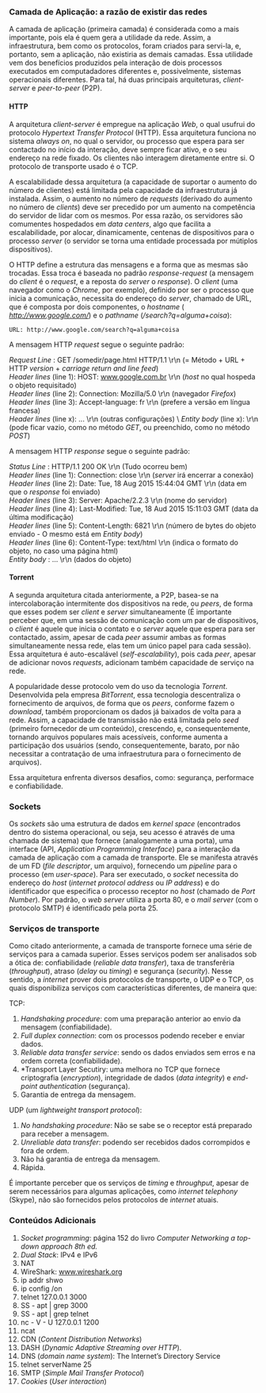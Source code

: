 
### Camada de Aplicação: a razão de existir das redes

  
A camada de aplicação (primeira camada) é considerada como a mais importante, pois ela é quem gera a utilidade da rede. Assim, a infraestrutura, bem como os protocolos, foram criados para servi-la, e, portanto, sem a aplicação, não existiria as demais camadas. Essa utilidade vem dos benefícios produzidos pela interação de dois processos executados em computadadores diferentes e, possivelmente, sistemas operacionais diferentes. Para tal, há duas principais arquiteturas, *client-server* e *peer-to-peer* (P2P).

#### HTTP
A arquitetura *client-server* é empregue na aplicação *Web*, o qual usufrui do protocolo *Hypertext Transfer Protocol* (HTTP). Essa arquitetura funciona no sistema *always on*, no qual o servidor, ou processo que espera para ser contactado no início da interação, deve sempre ficar ativo, e o seu endereço na rede fixado. Os clientes não interagem diretamente entre si. O protocolo de transporte usado é o TCP. 

A escalabilidade dessa arquitetura (a capacidade de suportar o aumento do número de clientes) está limitada pela capacidade da infraestrutura já instalada. Assim, o aumento no número de *requests* (derivado do aumento no número de *clients*) deve ser precedido por um aumento na competência do servidor de lidar com os mesmos. Por essa razão, os servidores são comumentes hospedados em *data centers*, algo que facilita a escalabilidade, por alocar, dinamicamente, centenas de dispositivos para o processo *server* (o servidor se torna uma entidade processada por mútiplos dispositivos).

O HTTP define a estrutura das mensagens e a forma que as mesmas são trocadas. Essa troca é baseada no padrão *response-request* (a mensagem do *client* é o *request*, e a reposta do *server* o *response*). O *client* (uma navegador como o *Chrome*, por exemplo), definido por ser o processo que inicia a comunicação, necessita do endereço do *server*, chamado de URL, que é composta por dois componentes, o *hostname* ( *http://www.google.com/*) e o *pathname* (*/search?q=alguma+coisa*):

```
URL: http://www.google.com/search?q=alguma+coisa
```    


A mensagem HTTP *request* segue o seguinte padrão:

*Request Line*         : GET /somedir/page.html HTTP/1.1 \r\n  (= Método + URL + HTTP *version* + *carriage return and line feed*) \
*Header lines* (line 1): HOST: www.google.com.br \r\n          (*host* no qual hospeda o objeto requisitado) \
*Header lines* (line 2): Connection: Mozilla/5.0 \r\n          (navegador *Firefox*) \
*Header lines* (line 3): Accept-language: fr \r\n              (prefere a versão em língua francesa) \
*Header lines* (line x): ... \r\n                              (outras configurações) \ 
*Entity body* (line x): \r\n                                   (pode ficar vazio, como no método *GET*, ou preenchido, como no método *POST*)





A mensagem HTTP *response* segue o seguinte padrão:

*Status Line*          : HTTP/1.1 200 OK \r\n                                  (Tudo ocorreu bem) \
*Header lines* (line 1): Connection: close \r\n                                (*server* irá encerrar a conexão) \
*Header lines* (line 2): Date: Tue, 18 Aug 2015 15:44:04 GMT \r\n              (data em que o *response* foi enviado) \
*Header lines* (line 3): Server: Apache/2.2.3 \r\n                             (nome do servidor) \
*Header lines* (line 4): Last-Modified: Tue, 18 Aud 2015 15:11:03 GMT          (data da última modificação) \
*Header lines* (line 5): Content-Length: 6821 \r\n                             (número de bytes do objeto enviado - O mesmo está em *Entity body*) \
*Header lines* (line 6): Content-Type: text/html \r\n                          (indica o formato do objeto, no caso uma página html) \
*Entity body*          : ... \r\n                                              (dados do objeto)




#### Torrent

A segunda arquitetura citada anteriormente, a P2P, basea-se na intercolaboração intermitente dos dispositivos na rede, ou *peers*, de forma que esses podem ser *client* e *server* simultaneamente (É importante perceber que, em uma sessão de comunicação com um par de dispositivos, o *client* é aquele que inicia o contato e o *server* aquele que espera para ser contactado, assim, apesar de cada *peer* assumir ambas as formas simultaneamente nessa rede, elas tem um único papel para cada sessão). Essa arquitetura é auto-escalável (*self-escalability*), pois cada *peer*, apesar de adicionar novos *requests*, adicionam também capacidade de serviço na rede.

A popularidade desse protocolo vem do uso da tecnologia *Torrent*. Desenvolvida pela empresa *BitTorrent*, essa tecnologia descentraliza o fornecimento de arquivos, de forma que os *peers*, conforme fazem o *download*, também proporcionam os dados já baixados de volta para a rede. Assim, a capacidade de transmissão não está limitada pelo *seed* (primeiro fornecedor de um conteúdo), crescendo, e, consequentemente, tornando arquivos populares mais acessíveis, conforme aumenta a participação dos usuários (sendo, consequentemente, barato, por não necessitar a contratação de uma infraestrutura para o fornecimento de arquivos).

Essa arquitetura enfrenta diversos desafios, como: segurança, performace e confiabilidade.


### Sockets

Os *sockets* são uma estrutura de dados em *kernel space* (encontrados dentro do sistema operacional, ou seja, seu acesso é através de uma chamada de sistema) que fornece (analogamente a uma porta), uma interface (API, *Application Programming Interface*) para a interação da camada de aplicação com a camada de transporte. Ele se manifesta através de um FD (*file descriptor*, um arquivo), fornecendo um *pipeline* para o processo (em *user-space*).
Para ser executado, o *socket* necessita do endereço do *host* (*internet protocol address* ou *IP address*) e do identificador que especifica o processo receptor no *host* (chamado de *Port Number*). Por padrão, o *web server* utiliza a porta 80, e o *mail server* (com o protocolo SMTP) é identificado pela porta 25. 


### Serviços de transporte

Como citado anteriormente, a camada de transporte fornece uma série de serviços para a camada superior. Esses serviços podem ser analisados sob a ótica de: confiabilidade (*reliable data transfer*), taxa de transferêria (*throughput*), atraso (*delay* ou *timing*) e segurança (*security*). Nesse sentido, a *internet* prover dois protocolos de transporte, o UDP e o TCP, os quais disponibiliza serviços com características diferentes, de maneira que:

TCP:

1. *Handshaking procedure*: com uma preparação anterior ao envio da mensagem (confiabilidade).
2. *Full duplex connection*: com os processos podendo receber e enviar dados.
3. *Reliable data transfer service*: sendo os dados enviados sem erros e na ordem correta (confiabilidade).
4. *Transport Layer Secutiry: uma melhora no TCP que fornece criptografia (*encryption*), integridade de dados (*data integrity*) e *end-point authentication* (segurança).
5. Garantia de entrega da mensagem.


UDP (um *lightweight transport protocol*):

1. *No handshaking procedure*: Não se sabe se o receptor está preparado para receber a mensagem.
2. *Unreliable data transfer*: podendo ser recebidos dados corrompidos e fora de ordem.
3. Não há garantia de entrega da mensagem.
4. Rápida.

É importante perceber que os serviços de *timing* e *throughput*, apesar de serem necessários para algumas aplicações, como *internet telephony* (Skype), não são fornecidos pelos protocolos de *internet* atuais.



### Conteúdos Adicionais

1. *Socket programming*: página 152 do livro *Computer Networking a top-down approach 8th ed.*
2. *Dual Stack*: IPv4 e IPv6
3. NAT
4. WireShark: www.wireshark.org
5. ip addr shwo
6. ip config /on
7. telnet 127.0.0.1 3000
8. SS - apt | grep 3000
9. SS - apt | grep telnet
10. nc - V - U 127.0.0.1 1200
11. ncat
12. CDN (*Content Distribution Networks*) 
13. DASH (*Dynamic Adaptive Streaming over HTTP*).
14. DNS (*domain name system*): The Internet’s Directory Service
15. telnet serverName 25
16. SMTP (*Simple Mail Transfer Protocol*)
17. *Cookies* (*User interaction*)
